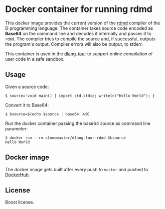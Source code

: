# Docker container for running rdmd

This docker image provides the current version of the
[rdmd](https://dlang.org) compiler of the D programming language.
The container takes source code encoded as **Base64** on the command line and
decodes it internally and passes it to `rdmd`. The compiler
tries to compile the source and, if successful, outputs
the program's output. Compiler errors will also be output,
to stderr.

This container is used in the [dlang-tour](https://github.com/stonemaster/dlang-tour)
to support online compilation of user code in a safe sandbox.

## Usage

Given a source code:

	$ source='void main() { import std.stdio; writeln("Hello World"); }

Convert it to Base64:

	$ bsource=$(echo $source | base64 -w0)

Run the docker container passing the base64 source as
command line parameter:

	$ docker run --rm stonemaster/dlang-tour-rdmd $bsource
	Hello World

## Docker image

The docker image gets built after every push to `master` and pushed to [DockerHub](https://hub.docker.com/r/stonemaster/dlang-tour-rdmd/).

## License

Boost license.
